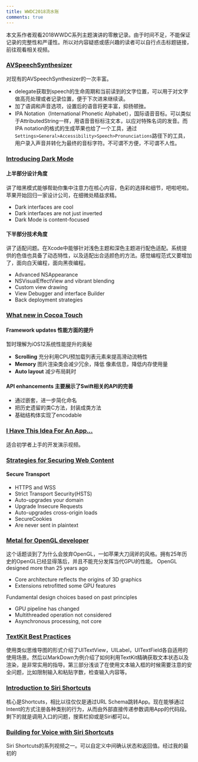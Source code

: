 ```yaml
---
title: WWDC2018流水账
comments: true
---
```


本文系作者观看2018WWDC系列主题演讲的零散记录。由于时间不足，不能保证记录的完整性和严谨性。所以对内容疑惑或感兴趣的读者可以自行点击标题链接，前往观看相关视频。

### [AVSpeechSynthesizer](https://developer.apple.com/wwdc18/236)
对现有的AVSpeechSynthesizer的一次丰富。

- delegate获取到speech的生命周期和当前读到的文字位置，可以用于对文字做高亮处理或者记录位置，便于下次进来继续读。
- 加了语调和声音选项，设置后的语音将更丰富，抑扬顿挫。
- IPA Notation（International Phonetic Alphabet），国际语音音标。可以类似于AttributedString一样，用语音音标标注文本，以应对特殊名词的发音。而IPA notation的格式的生成苹果也给了一个工具，通过`Settings>General>Accessibility>Speech>Pronunciations`路径下的工具，用户录入声音并转化为最终的音标字符。不可谓不方便，不可谓不人性。

### [Introducing Dark Mode](https://developer.apple.com/wwdc18/210)

#### 上半部分设计角度
讲了暗黑模式能够帮助你集中注意力在核心内容，色彩的选择和细节，吧啦吧啦。苹果开始回归一家设计公司，在细微处精益求精。

- Dark interfaces are cool
- Dark interfaces are not just inverted
- Dark Mode is content-focused

#### 下半部分技术角度
讲了适配问题。在Xcode中能够针对浅色主题和深色主题进行配色适配。系统提供的色值也具备了动态特性，以及适配出合适颜色的方法。感觉编程范式又要增加了，面向白天编程，面向黑夜编程。

- Advanced NSAppearance
- NSVisualEffectView and vibrant blending
- Custom view drawing
- View Debugger and interface Builder
- Back deployment strategies

### [What new in Cocoa Touch](https://developer.apple.com/videos/play/wwdc2018/202/)

#### Framework updates 性能方面的提升
暂时理解为iOS12系统性能提升的奥秘

- **Scrolling** 充分利用CPU预加载列表元素来提高滑动流畅性
- **Memory** 图片渲染类会减少冗余，降低 像素信息，降低内存使用量
- **Auto layout** 减少布局耗时

#### API enhancements 主要展示了Swift相关的API的完善
- 通过嵌套，进一步简化命名
- 把历史遗留的类C方法，封装成类方法
- 基础结构体实现了encodable

### [I Have This Idea For An App...](https://developer.apple.com/videos/play/wwdc2018/203/)
适合初学者上手的开发演示视频。

### [Strategies for Securing Web Content](https://developer.apple.com/videos/play/wwdc2018/207)
#### Secure Transport
- HTTPS and WSS
- Strict Transport Security(HSTS)
- Auto-upgrades your domain
- Upgrade Insecure Requests
- Auto-upgrades cross-origin loads
- SecureCookies
- Are never sent in plaintext

### [Metal for OpenGL developer]()

这个话题谈到了为什么会放弃OpenGL，一如苹果大刀阔斧的风格。拥有25年历史的OpenGL已经显得落后，并且不能充分发挥当代GPU的性能。
OpenGL designed more than 25 years ago

- Core architecture reflects the origins of 3D graphics
- Extensions retrofitted some GPU features

Fundamental design choices based on past principles

- GPU pipeline has changed
- Multithreaded operation not considered
- Asynchronous processing, not core

### [TextKit Best Practices](https://developer.apple.com/videos/play/wwdc2018/221/)
使用类似思维导图的形式介绍了UITextView，UILabel，UITextField各自适用的使用场景。然后以MarkDown为例介绍了如何利用TextKit精确获取文本状态以及渲染，是非常实用的指导。第三部分浅谈了在使用文本输入框的时候需要注意的安全问题，比如限制输入和粘贴字数，检查输入内容等。
### [Introduction to Siri Shortcuts](https://developer.apple.com/videos/play/wwdc2018/211/)
核心是Shortcuts，相比以往仅仅是通过URL Schema跳转App。现在能够通过Intent的方式注册各种类别的行为，从而由外部直接传递参数调用App的代码段。剩下的就是调用入口的问题，搜索栏抑或是Siri都可以。
### [Building for Voice with Siri Shortcuts](https://developer.apple.com/videos/play/wwdc2018/214/)
Siri Shortcuts的系列视频之一。可以自定义中间确认状态和返回值。经过我的最初的
